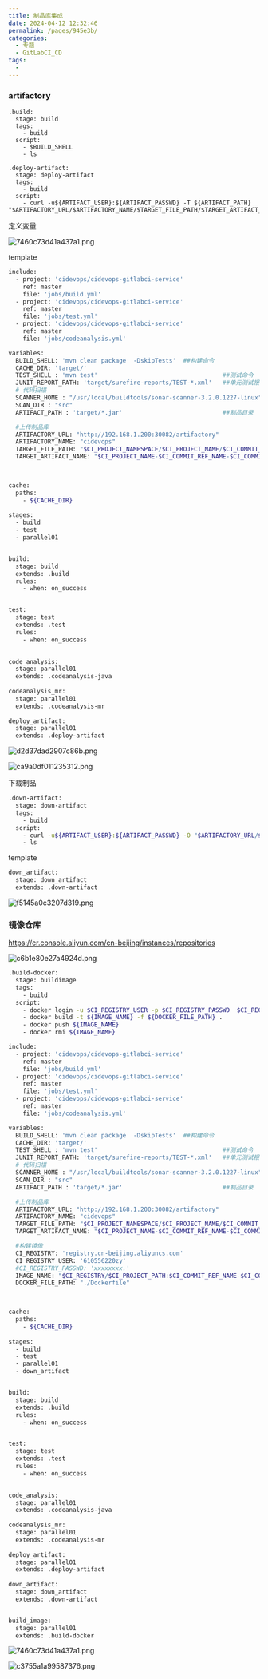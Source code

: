 ```yaml
---
title: 制品库集成
date: 2024-04-12 12:32:46
permalink: /pages/945e3b/
categories:
  - 专题
  - GitLabCI_CD
tags:
  - 
---
```


### artifactory

```shell
.build:
  stage: build
  tags:
    - build
  script: 
    - $BUILD_SHELL
    - ls

.deploy-artifact:
  stage: deploy-artifact
  tags:
    - build
  script:
    - curl -u${ARTIFACT_USER}:${ARTIFACT_PASSWD} -T ${ARTIFACT_PATH} "$ARTIFACTORY_URL/$ARTIFACTORY_NAME/$TARGET_FILE_PATH/$TARGET_ARTIFACT_NAME"
```

定义变量

![7460c73d41a437a1.png](http://pic.zzppjj.top/LightPicture/2024/04/7460c73d41a437a1.png)

template

```bash
include:
  - project: 'cidevops/cidevops-gitlabci-service'
    ref: master
    file: 'jobs/build.yml'
  - project: 'cidevops/cidevops-gitlabci-service'
    ref: master
    file: 'jobs/test.yml'
  - project: 'cidevops/cidevops-gitlabci-service'
    ref: master
    file: 'jobs/codeanalysis.yml'

variables:
  BUILD_SHELL: 'mvn clean package  -DskipTests'  ##构建命令
  CACHE_DIR: 'target/'
  TEST_SHELL : 'mvn test'                                   ##测试命令
  JUNIT_REPORT_PATH: 'target/surefire-reports/TEST-*.xml'   ##单元测试报告
  # 代码扫描
  SCANNER_HOME : "/usr/local/buildtools/sonar-scanner-3.2.0.1227-linux"
  SCAN_DIR : "src"
  ARTIFACT_PATH : 'target/*.jar'                            ##制品目录

  #上传制品库
  ARTIFACTORY_URL: "http://192.168.1.200:30082/artifactory"
  ARTIFACTORY_NAME: "cidevops"
  TARGET_FILE_PATH: "$CI_PROJECT_NAMESPACE/$CI_PROJECT_NAME/$CI_COMMIT_REF_NAME-$CI_COMMIT_SHORT_SHA-$CI_PIPELINE_ID"
  TARGET_ARTIFACT_NAME: "$CI_PROJECT_NAME-$CI_COMMIT_REF_NAME-$CI_COMMIT_SHORT_SHA-$CI_PIPELINE_ID.jar"


  
cache:
  paths:
    - ${CACHE_DIR}
    
stages:
  - build
  - test
  - parallel01


build:
  stage: build
  extends: .build
  rules:
    - when: on_success


test:
  stage: test
  extends: .test
  rules:
    - when: on_success

  
code_analysis:
  stage: parallel01
  extends: .codeanalysis-java
  
codeanalysis_mr:
  stage: parallel01
  extends: .codeanalysis-mr
  
deploy_artifact:
  stage: parallel01
  extends: .deploy-artifact
```

![d2d37dad2907c86b.png](http://pic.zzppjj.top/LightPicture/2024/04/d2d37dad2907c86b.png)

![ca9a0df011235312.png](http://pic.zzppjj.top/LightPicture/2024/04/ca9a0df011235312.png)



下载制品

```bash
.down-artifact:
  stage: down-artifact
  tags:
    - build
  script:
    - curl -u${ARTIFACT_USER}:${ARTIFACT_PASSWD} -O "$ARTIFACTORY_URL/$ARTIFACTORY_NAME/$TARGET_FILE_PATH/$TARGET_ARTIFACT_NAME"
    - ls

```

template

```bash
down_artifact:  
  stage: down_artifact
  extends: .down-artifact
```

![f5145a0c3207d319.png](http://pic.zzppjj.top/LightPicture/2024/04/f5145a0c3207d319.png)

### 镜像仓库

https://cr.console.aliyun.com/cn-beijing/instances/repositories

![c6b1e80e27a4924d.png](http://pic.zzppjj.top/LightPicture/2024/04/c6b1e80e27a4924d.png)

```bash
.build-docker:
  stage: buildimage
  tags:
    - build
  script:
    - docker login -u $CI_REGISTRY_USER -p $CI_REGISTRY_PASSWD  $CI_REGISTRY
    - docker build -t ${IMAGE_NAME} -f ${DOCKER_FILE_PATH} .
    - docker push ${IMAGE_NAME} 
    - docker rmi ${IMAGE_NAME} 
```

```bash
include:
  - project: 'cidevops/cidevops-gitlabci-service'
    ref: master
    file: 'jobs/build.yml'
  - project: 'cidevops/cidevops-gitlabci-service'
    ref: master
    file: 'jobs/test.yml'
  - project: 'cidevops/cidevops-gitlabci-service'
    ref: master
    file: 'jobs/codeanalysis.yml'

variables:
  BUILD_SHELL: 'mvn clean package  -DskipTests'  ##构建命令
  CACHE_DIR: 'target/'
  TEST_SHELL : 'mvn test'                                   ##测试命令
  JUNIT_REPORT_PATH: 'target/surefire-reports/TEST-*.xml'   ##单元测试报告
  # 代码扫描
  SCANNER_HOME : "/usr/local/buildtools/sonar-scanner-3.2.0.1227-linux"
  SCAN_DIR : "src"
  ARTIFACT_PATH : 'target/*.jar'                            ##制品目录

  #上传制品库
  ARTIFACTORY_URL: "http://192.168.1.200:30082/artifactory"
  ARTIFACTORY_NAME: "cidevops"
  TARGET_FILE_PATH: "$CI_PROJECT_NAMESPACE/$CI_PROJECT_NAME/$CI_COMMIT_REF_NAME-$CI_COMMIT_SHORT_SHA-$CI_PIPELINE_ID"
  TARGET_ARTIFACT_NAME: "$CI_PROJECT_NAME-$CI_COMMIT_REF_NAME-$CI_COMMIT_SHORT_SHA-$CI_PIPELINE_ID.jar"

  #构建镜像
  CI_REGISTRY: 'registry.cn-beijing.aliyuncs.com'
  CI_REGISTRY_USER: '610556220zy'
  #CI_REGISTRY_PASSWD: 'xxxxxxxx.'
  IMAGE_NAME: "$CI_REGISTRY/$CI_PROJECT_PATH:$CI_COMMIT_REF_NAME-$CI_COMMIT_SHORT_SHA-$CI_PIPELINE_ID"
  DOCKER_FILE_PATH: "./Dockerfile"


  
cache:
  paths:
    - ${CACHE_DIR}
    
stages:
  - build
  - test
  - parallel01
  - down_artifact


build:
  stage: build
  extends: .build
  rules:
    - when: on_success


test:
  stage: test
  extends: .test
  rules:
    - when: on_success

  
code_analysis:
  stage: parallel01
  extends: .codeanalysis-java
  
codeanalysis_mr:
  stage: parallel01
  extends: .codeanalysis-mr
  
deploy_artifact:
  stage: parallel01
  extends: .deploy-artifact
  
down_artifact:  
  stage: down_artifact
  extends: .down-artifact


build_image:
  stage: parallel01
  extends: .build-docker
```

![7460c73d41a437a1.png](http://pic.zzppjj.top/LightPicture/2024/04/7460c73d41a437a1.png)

![c3755a1a99587376.png](http://pic.zzppjj.top/LightPicture/2024/04/c3755a1a99587376.png)
